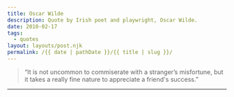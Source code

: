 ```yaml
---
title: Oscar Wilde
description: Quote by Irish poet and playwright, Oscar Wilde.
date: 2010-02-17
tags: 
  - quotes
layout: layouts/post.njk
permalink: /{{ date | pathDate }}/{{ title | slug }}/
---
```


> “It is not uncommon to commiserate with a stranger’s misfortune, but it takes a really fine nature to appreciate a friend's success.”

---
